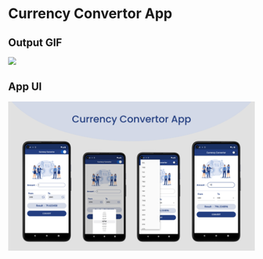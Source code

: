 # Currency Convertor App

## Output GIF

<img src="https://github.com/RomitKatrodiya/Currency_Convertor_App/blob/master/images/currency-converter-app.GIF" style=" height:600px; " data-target="animated-image.originalImage">

## App UI

![App UI](/images/Currency-Convertor-App.jpg)

